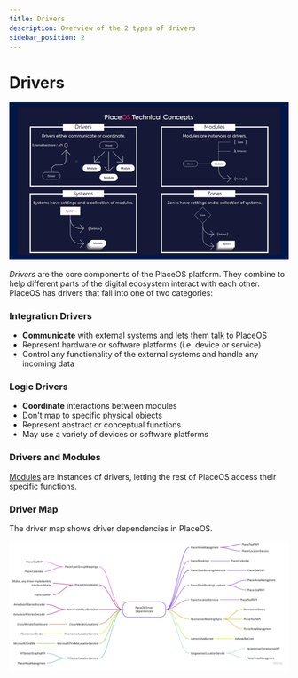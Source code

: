 ```yaml
---
title: Drivers
description: Overview of the 2 types of drivers
sidebar_position: 2
---
```


# Drivers

![](<../../.gitbook/assets/Jon's general slide deck.png>)

_Drivers_ are the core components of the PlaceOS platform. They combine to help different parts of the digital ecosystem interact with each other. PlaceOS has drivers that fall into one of two categories:

### Integration Drivers

* **Communicate** with external systems and lets them talk to PlaceOS
* Represent hardware or software platforms (i.e. device or service)
* Control any functionality of the external systems and handle any incoming data

### Logic Drivers

* **Coordinate** interactions between modules
* Don't map to specific physical objects
* Represent abstract or conceptual functions
* May use a variety of devices or software platforms

### Drivers and Modules

[Modules](modules.md) are instances of drivers, letting the rest of PlaceOS access their specific functions.

### Driver Map

The driver map shows driver dependencies in PlaceOS.

[![Driver Dependency Map](../assets/driver-map.jpg)](../assets/driver-map.jpg)
